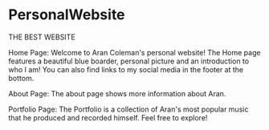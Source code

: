 # PersonalWebsite

THE BEST WEBSITE

Home Page:
Welcome to Aran Coleman's personal website! The Home page features a beautiful blue boarder, personal picture and an introduction to who I am! You can also find links to my social media in the footer at the bottom.

About Page:
The about page shows more information about Aran.

Portfolio Page:
The Portfolio is a collection of Aran's most popular music that he produced and recorded himself. Feel free to explore!
